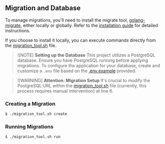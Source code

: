 ## Migration and Database

To manage migrations, you'll need to install the migrate tool, [golang-migrate](https://github.com/golang-migrate/migrate/tree/master), either locally or globally. Refer to the [installation guide](https://github.com/golang-migrate/migrate/tree/master/cmd/migrate) for detailed instructions.

If you choose to install it locally, you can execute commands directly from the [migration_tool.sh](./migration_tool.sh) file.

> ![NOTE] **Setting up the Database**
> This project utilizes a PostgreSQL database. Ensure you have PostgreSQL running before applying migrations. To configure the application for your database, create and customize a `.env` file based on the [.env.example](./.env.example) provided.

> ![WARNING] **Attention: Migration Setup**
> It's crucial to modify the PostgreSQL URL within the [migration_tool.sh](./migration_tool.sh) file (currently, this process requires manual intervention) at line 6.

### Creating a Migration

```bash
$ ./migration_tool.sh create 
```

### Running Migrations

```bash
$ ./migration_tool.sh run
```
